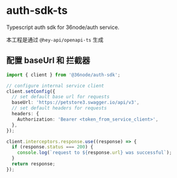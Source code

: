 # auth-sdk-ts

Typescript auth sdk for 36node/auth service.

本工程是通过 `@hey-api/openapi-ts` 生成

## 配置 baseUrl 和 拦截器

```ts
import { client } from '@36node/auth-sdk';

// configure internal service client
client.setConfig({
  // set default base url for requests
  baseUrl: 'https://petstore3.swagger.io/api/v3',
  // set default headers for requests
  headers: {
    Authorization: 'Bearer <token_from_service_client>',
  },
});

client.interceptors.response.use((response) => {
  if (response.status === 200) {
    console.log(`request to ${response.url} was successful`);
  }
  return response;
});
```
